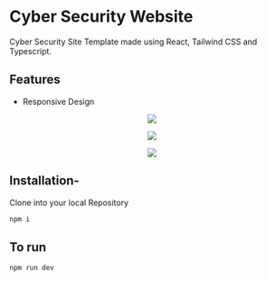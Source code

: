 # Cyber Security Website
Cyber Security Site Template made using React, Tailwind CSS  and Typescript.



## Features
- Responsive Design


<p align="center">
<img src="https://github.com/himuexe/Https-Technologies/blob/f3e85b63b3be4cd1efa83d184db750d7538934c7/frontend/src/assets/Capture1.JPG">


<p align="center">
<img src="https://github.com/himuexe/Https-Technologies/blob/f3e85b63b3be4cd1efa83d184db750d7538934c7/frontend/src/assets/Capture2.JPG">



<p align="center">
<img src="https://github.com/himuexe/Https-Technologies/blob/f3e85b63b3be4cd1efa83d184db750d7538934c7/frontend/src/assets/Capture3.JPG">



## Installation-

Clone into your local Repository

```bash
npm i

```

## To run 
```bash
npm run dev

```

